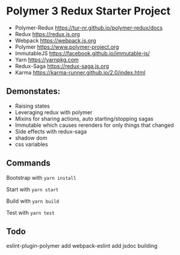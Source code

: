 # Polymer 3 Redux Starter Project

- Polymer-Redux <https://tur-nr.github.io/polymer-redux/docs>
- Redux <https://redux.js.org>
- Webpack <https://webpack.js.org>
- Polymer <https://www.polymer-project.org>
- ImmutableJS <https://facebook.github.io/immutable-js/>
- Yarn <https://yarnpkg.com>
- Redux-Saga <https://redux-saga.js.org>
- Karma <https://karma-runner.github.io/2.0/index.html>

## Demonstates:

- Raising states
- Leveraging redux with polymer
- Mixins for sharing actions, auto starting/stopping sagas
- Immutable which causes rerenders for only things that changed
- Side effects with redux-saga
- shadow dom
- css variables

## Commands

Bootstrap with
`yarn install`

Start with 
`yarn start`

Build with 
`yarn build`

Test with
`yarn test`

## Todo

eslint-plugin-polymer
add webpack-eslint
add jsdoc building

